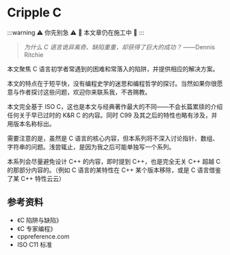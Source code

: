 # Cripple C

:::warning
⚠️ 你先别急 ⚠️ 🚧 本文章仍在施工中 🚧
:::

> _为什么 C 语言诡异离奇、缺陷重重，却获得了巨大的成功？_ ——Dennis Ritchie

本文聚焦 C 语言初学者常遇到的困难和常落入的陷阱，并提供相应的解决方案。

本文的特点在于短平快，没有编程史学的迷思和编程哲学的探讨。当然如果你很愿意与作者探讨这些问题，欢迎你来联系我，不吝赐教。

本文完全基于 ISO C，这也是本文与经典著作最大的不同——不会长篇累牍的介绍任何关于早已过时的 K&R C 的内容。同时 C99 及其之后的特性也略有涉及，并用版本名称标出。

需要注意的是，虽然是 C 语言的核心内容，但本系列将不深入讨论指针、数组、字符串的问题。浅尝辄止，是因为我之后可能单独写一个系列。

本系列会尽量避免设计 C++ 的内容，即时提到 C++，也是完全无关 C++ 超越 C 的那部分内容的。（例如 C 语言的某特性在 C++ 某个版本移除，或是 C 语言借鉴了某 C++ 特性云云）

## 参考资料

- 《C 陷阱与缺陷》
- 《C 专家编程》
- cppreference.com
- ISO C11 标准

